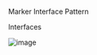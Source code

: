 Marker Interface Pattern

Interfaces

![image](https://github.com/sakirsuleymanoglu/AutomaticRegisterServicesProject/assets/77621446/97b58572-2289-4a2e-96b7-e693e258edef)
